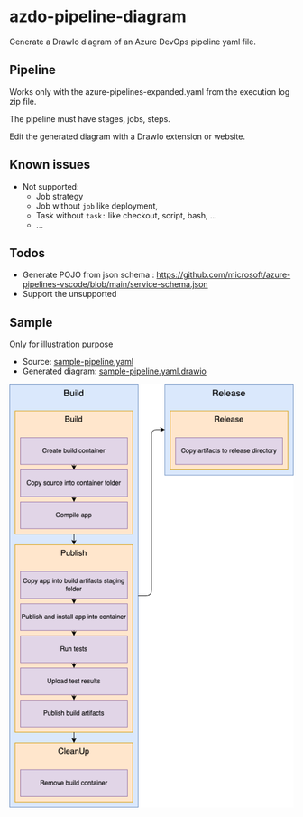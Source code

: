 # azdo-pipeline-diagram

Generate a DrawIo diagram of an Azure DevOps pipeline yaml file.

## Pipeline

Works only with the azure-pipelines-expanded.yaml from the execution log zip file.

The pipeline must have stages, jobs, steps.

Edit the generated diagram with a DrawIo extension or website. 

## Known issues
- Not supported:
    - Job strategy
    - Job without `job` like deployment, 
    - Task without `task:` like checkout, script, bash, ...
    - ...

## Todos
- Generate POJO from json schema : https://github.com/microsoft/azure-pipelines-vscode/blob/main/service-schema.json
- Support the unsupported

## Sample 
Only for illustration purpose
- Source: [sample-pipeline.yaml](./samples/sample-pipeline.yaml)
- Generated diagram: [sample-pipeline.yaml.drawio](./samples/sample-pipeline.yaml.drawio)

![Diagram](./samples/sample-pipeline.yaml.png)